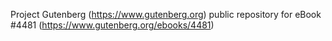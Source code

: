 Project Gutenberg (https://www.gutenberg.org) public repository for eBook #4481 (https://www.gutenberg.org/ebooks/4481)
